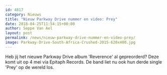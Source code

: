 ```yaml
---
id: 4817
category: Nieuws
title: "Nieuw Parkway Drive nummer en video: Prey"
date: 2018-04-25T11:54:15+00:00
author: Seppe Van Ael
layout: post
permalink: /news/nieuw-parkway-drive-nummer-en-video-prey/
image: Parkway-Drive-South-Africa-Crushed-2015-620x400.jpg
---
```

Heb jij het nieuwe Parkway Drive album 'Reverence' al gepreorderd? Deze komt uit op 4 mei via Epitaph Records. De band liet nu ook hun derde single 'Prey' op de wereld los.
